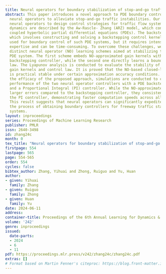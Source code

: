 ```yaml
---
title: Neural operators for boundary stabilization of stop-and-go traffic
abstract: This paper introduces a novel approach to PDE boundary control design using
  neural operators to alleviate stop-and-go traffic instabilities. Our framework leverages
  neural operators to design control strategies for traffic flow systems. The traffic
  dynamics are described by the Aw-Rascle- Zhang (ARZ) model, which consists of second-order
  coupled hyperbolic partial differential equations (PDEs). The backstepping method
  which involves constructing and solving a backstepping control kernel is widely
  used for boundary control of such PDE systems, but it requires intensive depth of
  expertise and can be time-consuming. To overcome these challenges, we present two
  distinct neural operator (NO) learning schemes aimed at stabilizing the traffic
  PDE system. The first scheme embeds NO-approximated gain kernels within a predefined
  backstepping controller, while the second one directly learns a boundary control
  law. The Lyapunov analysis is conducted to evaluate the stability of the NO-approximated
  gain kernels and control law. It is proved that the NO-based closed-loop system
  is practical stable under certain approximation accuracy conditions. To validate
  the efficacy of the proposed approach, simulations are conducted to compare the
  performance of the two neural operator controllers with a PDE backstepping controller
  and a Proportional Integral (PI) controller. While the NO-approximated methods exhibit
  larger errors compared to the backstepping controller, they consistently outperform
  the PI controller, demonstrating faster computation speeds across all scenarios.
  This result suggests that neural operators can significantly expedite and simplify
  the process of obtaining boundary controllers for freeway traffic stabilization
  systems.
layout: inproceedings
series: Proceedings of Machine Learning Research
publisher: PMLR
issn: 2640-3498
id: zhang24c
month: 0
tex_title: "Neural operators for boundary stabilization of stop-and-go traffic"
firstpage: 554
lastpage: 565
page: 554-565
order: 554
cycles: false
bibtex_author: Zhang, Yihuai and Zhong, Ruiguo and Yu, Huan
author:
- given: Yihuai
  family: Zhang
- given: Ruiguo
  family: Zhong
- given: Huan
  family: Yu
date: 2024-06-11
address:
container-title: Proceedings of the 6th Annual Learning for Dynamics & Control Conference
volume: '242'
genre: inproceedings
issued:
  date-parts:
  - 2024
  - 6
  - 11
pdf: https://proceedings.mlr.press/v242/zhang24c/zhang24c.pdf
extras: []
# Format based on Martin Fenner's citeproc: https://blog.front-matter.io/posts/citeproc-yaml-for-bibliographies/
---
```

